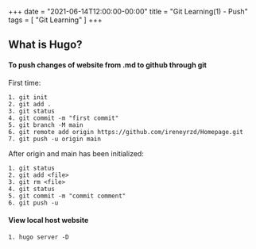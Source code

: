 +++
date = "2021-06-14T12:00:00-00:00"
title = "Git Learning(1) - Push"
tags = [ "Git Learning" ]
+++
## What is Hugo?


#### To push changes of website from .md to github through git
First time:
```
1. git init
2. git add .
3. git status
4. git commit -m "first commit"
5. git branch -M main
6. git remote add origin https://github.com/ireneyrzd/Homepage.git
7. git push -u origin main
```
After origin and main has been initialized:

```
1. git status
2. git add <file>
3. git rm <file>
4. git status
5. git commit -m "commit comment"
6. git push -u
```
#### View local host website
```
1. hugo server -D
```
